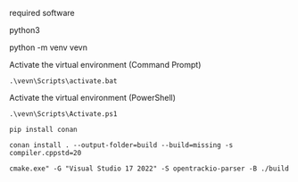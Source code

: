 required software

python3

python -m venv vevn

Activate the virtual environment (Command Prompt)

`.\vevn\Scripts\activate.bat`

Activate the virtual environment (PowerShell)

`.\vevn\Scripts\Activate.ps1`

`pip install conan`

`conan install . --output-folder=build --build=missing -s compiler.cppstd=20`

`cmake.exe" -G "Visual Studio 17 2022" -S opentrackio-parser -B ./build`

